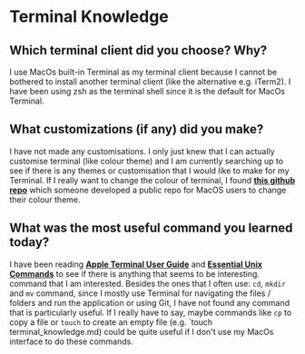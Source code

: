 # Terminal Knowledge

## Which terminal client did you choose? Why?
I use MacOs built-in Terminal as my terminal client because I cannot be bothered to install another terminal client (like the alternative e.g. iTerm2). I have been using zsh as the terminal shell since it is the default for MacOs Terminal.

## What customizations (if any) did you make?
I have not made any customisations. I only just knew that I can actually customise terminal (like colour theme) and I am currently searching up to see if there is any themes or customisation that I would like to make for my Terminal. If I really want to change the colour of terminal, I found [**this github repo**](https://github.com/lysyi3m/macos-terminal-themes) which someone developed a public repo for MacOS users to change their colour theme. 

## What was the most useful command you learned today?
I have been reading [**Apple Terminal User Guide**](https://support.apple.com/en-au/guide/terminal/welcome/mac) and [**Essential Unix Commands**](https://www.geeksforgeeks.org/essential-linuxunix-commands/) to see if there is anything that seems to be interesting. command that I am interested. Besides the ones that I often use: `cd`, `mkdir` and `mv` command, since I mostly use Terminal for navigating the files / folders and run the application or using Git, I have not found any command that is particularly useful. If I really have to say, maybe commands like `cp` to copy a file or `touch` to create an empty file (e.g. `touch terminal_knowledge.md) could be quite useful if I don't use my MacOs interface to do these commands. 
